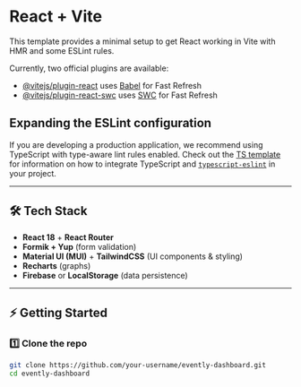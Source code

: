 # React + Vite

This template provides a minimal setup to get React working in Vite with HMR and some ESLint rules.

Currently, two official plugins are available:

- [@vitejs/plugin-react](https://github.com/vitejs/vite-plugin-react/blob/main/packages/plugin-react) uses [Babel](https://babeljs.io/) for Fast Refresh
- [@vitejs/plugin-react-swc](https://github.com/vitejs/vite-plugin-react/blob/main/packages/plugin-react-swc) uses [SWC](https://swc.rs/) for Fast Refresh

## Expanding the ESLint configuration

If you are developing a production application, we recommend using TypeScript with type-aware lint rules enabled. Check out the [TS template](https://github.com/vitejs/vite/tree/main/packages/create-vite/template-react-ts) for information on how to integrate TypeScript and [`typescript-eslint`](https://typescript-eslint.io) in your project.

---

## 🛠 Tech Stack

- **React 18** + **React Router**
- **Formik + Yup** (form validation)
- **Material UI (MUI)** + **TailwindCSS** (UI components & styling)
- **Recharts** (graphs)
- **Firebase** or **LocalStorage** (data persistence)

---

## ⚡ Getting Started

### 1️⃣ Clone the repo

```bash
git clone https://github.com/your-username/evently-dashboard.git
cd evently-dashboard
```

